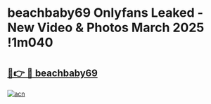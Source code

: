 # beachbaby69 Onlyfans Leaked - New Video & Photos March 2025 !1m040

# <h2><a href="https://kcmk2k.iuczelnia.edu.pl?title=beachbaby69&ref=1m040">🔗👉 🔴 beachbaby69</a></h2>

[![acn](https://github.com/user-attachments/assets/0f9c940e-d8b0-45ae-aac7-cd30a18b3e1c)](https://kcmk2k.iuczelnia.edu.pl?title=beachbaby69&ref=1m040)

